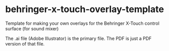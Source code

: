 # behringer-x-touch-overlay-template

Template for making your own overlays for the Behringer X-Touch control surface (for sound mixer)

The .ai file (Adobe Illustrator) is the primary file. The PDF is just a PDF version of that file.
